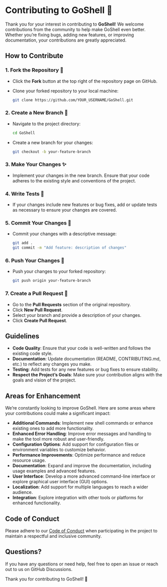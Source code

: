 # Contributing to GoShell 🤝

Thank you for your interest in contributing to **GoShell**! We welcome contributions from the community to help make GoShell even better. Whether you’re fixing bugs, adding new features, or improving documentation, your contributions are greatly appreciated.

## How to Contribute

### 1. Fork the Repository 🔄

- Click the **Fork** button at the top right of the repository page on GitHub.
- Clone your forked repository to your local machine:

    ```bash
    git clone https://github.com/YOUR_USERNAME/GoShell.git
    ```

### 2. Create a New Branch 🌱

- Navigate to the project directory:

    ```bash
    cd GoShell
    ```

- Create a new branch for your changes:

    ```bash
    git checkout -b your-feature-branch
    ```

### 3. Make Your Changes ✨

- Implement your changes in the new branch. Ensure that your code adheres to the existing style and conventions of the project.

### 4. Write Tests 🧪

- If your changes include new features or bug fixes, add or update tests as necessary to ensure your changes are covered.

### 5. Commit Your Changes 📝

- Commit your changes with a descriptive message:

    ```bash
    git add .
    git commit -m "Add feature: description of changes"
    ```

### 6. Push Your Changes 🚀

- Push your changes to your forked repository:

    ```bash
    git push origin your-feature-branch
    ```

### 7. Create a Pull Request 💬

- Go to the **Pull Requests** section of the original repository.
- Click **New Pull Request**.
- Select your branch and provide a description of your changes.
- Click **Create Pull Request**.

## Guidelines

- **Code Quality**: Ensure that your code is well-written and follows the existing code style.
- **Documentation**: Update documentation (README, CONTRIBUTING.md, etc.) to reflect any changes you make.
- **Testing**: Add tests for any new features or bug fixes to ensure stability.
- **Respect the Project’s Goals**: Make sure your contribution aligns with the goals and vision of the project.

## Areas for Enhancement

We’re constantly looking to improve GoShell. Here are some areas where your contributions could make a significant impact:

- **Additional Commands**: Implement new shell commands or enhance existing ones to add more functionality.
- **Enhanced Error Handling**: Improve error messages and handling to make the tool more robust and user-friendly.
- **Configuration Options**: Add support for configuration files or environment variables to customize behavior.
- **Performance Improvements**: Optimize performance and reduce resource usage.
- **Documentation**: Expand and improve the documentation, including usage examples and advanced features.
- **User Interface**: Develop a more advanced command-line interface or explore graphical user interface (GUI) options.
- **Localization**: Add support for multiple languages to reach a wider audience.
- **Integration**: Explore integration with other tools or platforms for enhanced functionality.

## Code of Conduct

Please adhere to our [Code of Conduct](CODE_OF_CONDUCT.md) when participating in the project to maintain a respectful and inclusive community.

## Questions?

If you have any questions or need help, feel free to open an issue or reach out to us on GitHub Discussions.

Thank you for contributing to GoShell! 🌟
